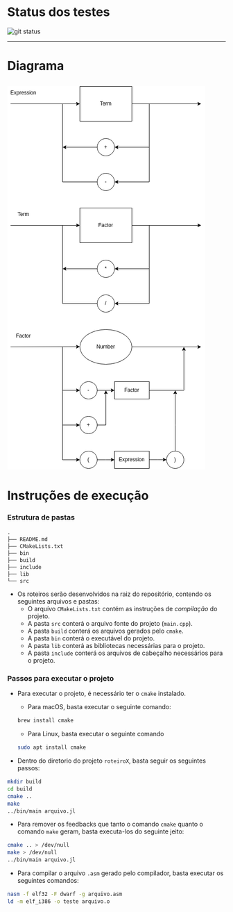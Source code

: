 # Status dos testes

![git status](http://3.129.230.99/svg/NicolasQueiroga/my-logcomp)

---
# Diagrama

![](/img/diagramaSintatico.drawio.png)
---

# Instruções de execução
### Estrutura de pastas

```
.
├── README.md
├── CMakeLists.txt
├── bin
├── build
├── include
├── lib
└── src
```

- Os roteiros serão desenvolvidos na raiz do repositório, contendo os seguintes arquivos e pastas:
  - O arquívo `CMakeLists.txt` contém as instruções de *compilação* do projeto.
  - A pasta `src` conterá o arquivo fonte do projeto (`main.cpp`).
  - A pasta `build` conterá os arquivos gerados pelo `cmake`.
  - A pasta `bin` conterá o executável do projeto.
  - A pasta `lib` conterá as bibliotecas necessárias para o projeto.
  - A pasta `include` conterá os arquivos de cabeçalho necessários para o projeto.
  

### Passos para executar o projeto

- Para executar o projeto, é necessário ter o `cmake` instalado.
  - Para macOS, basta executar o seguinte comando:
  ```bash
  brew install cmake
  ```
  - Para Linux, basta executar o seguinte comando 
  ```bash
  sudo apt install cmake
  ```

- Dentro do diretorio do projeto `roteiroX`, basta seguir os seguintes passos:
```bash
mkdir build
cd build
cmake ..
make
../bin/main arquivo.jl
```
  
- Para remover os feedbacks que tanto o comando `cmake` quanto o comando `make` geram, basta executa-los do seguinte jeito:
```bash
cmake .. > /dev/null
make > /dev/null
../bin/main arquivo.jl
```

- Para compilar o arquivo `.asm` gerado pelo compilador, basta executar os seguintes comandos:
```bash
nasm -f elf32 -F dwarf -g arquivo.asm
ld -m elf_i386 -o teste arquivo.o
```
